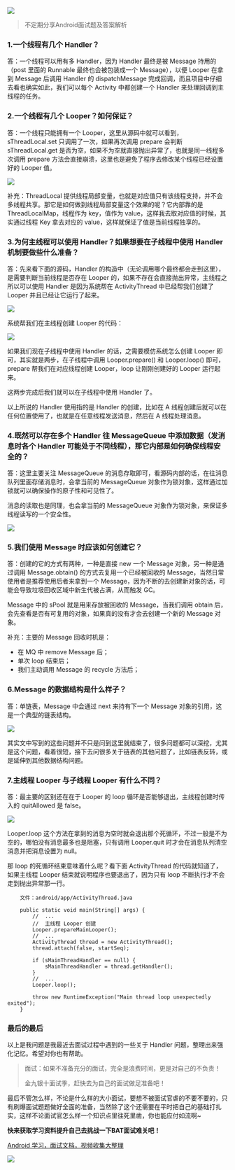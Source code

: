 ![](https://upload-images.jianshu.io/upload_images/15233854-f1cbfa6349e05d47.jpg?imageMogr2/auto-orient/strip%7CimageView2/2/w/1240)

>不定期分享Android面试题及答案解析

### 1.一个线程有几个 Handler？

答：一个线程可以用有多 Handler，因为 Handler 最终是被 Message 持用的（post 里面的 Runnable 最终也会被包装成一个 Message），以便 Looper 在拿到 Message 后调用 Handler 的 dispatchMessage 完成回调，而且项目中仔细去看也确实如此，我们可以每个 Activity 中都创建一个 Handler 来处理回调到主线程的任务。

### 2.一个线程有几个 Looper？如何保证？

答：一个线程只能拥有一个 Looper，这里从源码中就可以看到，sThreadLocal.set 只调用了一次，如果再次调用 prepare 会判断 sThreadLocal.get 是否为空，如果不为空就直接抛出异常了，也就是同一线程多次调用 prepare 方法会直接崩溃，这里也是避免了程序去修改某个线程已经设置好的 Looper 值。

![](https://upload-images.jianshu.io/upload_images/15233854-af8046859ac62da9.png?imageMogr2/auto-orient/strip%7CimageView2/2/w/1240)

补充：ThreadLocal 提供线程局部变量，也就是对应值只有该线程支持，并不会多线程共享。那它是如何做到线程局部变量这个效果的呢？它内部靠的是 ThreadLocalMap，线程作为 key，值作为 value，这样我去取对应值的时候，其实通过线程 Key 拿去对应的 value，这样就保证了值是当前线程独享的。

### 3.为何主线程可以使用 Handler？如果想要在子线程中使用 Handler 机制要做些什么准备？

答：先来看下面的源码，Handler 的构造中（无论调用哪个最终都会走到这里），是需要判断当前线程是否存在 Looper 的，如果不存在会直接抛出异常，主线程之所以可以使用 Handler 是因为系统帮在 ActivityThread 中已经帮我们创建了 Looper 并且已经让它运行了起来。

![](https://upload-images.jianshu.io/upload_images/15233854-8d3738b8d53d8c7d.png?imageMogr2/auto-orient/strip%7CimageView2/2/w/1240)

系统帮我们在主线程创建 Looper 的代码：

![](https://upload-images.jianshu.io/upload_images/15233854-e84cb4c1d396aa49.png?imageMogr2/auto-orient/strip%7CimageView2/2/w/1240)

如果我们现在子线程中使用 Handler 的话，之需要模仿系统怎么创建 Looper 即可，其实就是两步，在子线程中调用 Looper.prepare() 和 Looper.loop() 即可，prepare 帮我们在对应线程创建 Looper，loop 让刚刚创建好的 Looper 运行起来。

这两步完成后我们就可以在子线程中使用 Handler 了。

以上所说的 Handler 使用指的是 Handler 的创建，比如在 A 线程创建后就可以在任何位置使用了，也就是在任意线程发送消息，然后在 A 线程处理消息。

### 4.既然可以存在多个 Handler 往 MessageQueue 中添加数据（发消息时各个 Handler 可能处于不同线程），那它内部是如何确保线程安全的？

答：这里主要关注 MessageQueue 的消息存取即可，看源码内部的话，在往消息队列里面存储消息时，会拿当前的 MessageQueue 对象作为锁对象，这样通过加锁就可以确保操作的原子性和可见性了。

消息的读取也是同理，也会拿当前的 MessageQueue 对象作为锁对象，来保证多线程读写的一个安全性。

![](https://upload-images.jianshu.io/upload_images/15233854-9d09965658a87a5a.png?imageMogr2/auto-orient/strip%7CimageView2/2/w/1240)

### 5.我们使用 Message 时应该如何创建它？

答：创建的它的方式有两种，一种是直接 new 一个 Message 对象，另一种是通过调用 Message.obtain() 的方式去复用一个已经被回收的 Message，当然日常使用者是推荐使用后者来拿到一个 Message，因为不断的去创建新对象的话，可能会导致垃圾回收区域中新生代被占满，从而触发 GC。

Message 中的 sPool 就是用来存放被回收的 Message，当我们调用 obtain 后，会先查看是否有可复用的对象，如果真的没有才会去创建一个新的 Message 对象。

补充：主要的 Message 回收时机是：

*   在 MQ 中 remove Message 后；
*   单次 loop 结束后；
*   我们主动调用 Message 的 recycle 方法后；

### 6.Message 的数据结构是什么样子？

答：单链表，Message 中会通过 next 来持有下一个 Message 对象的引用，这是一个典型的链表结构。

![](https://upload-images.jianshu.io/upload_images/15233854-489cec7173faf655.png?imageMogr2/auto-orient/strip%7CimageView2/2/w/1240)

其实文中写到的这些问题并不只是问到这里就结束了，很多问题都可以深挖，尤其是这个问题，看着很短，接下去问很多关于链表的其他问题了，比如链表反转，或是延伸到其他数据结构问题。

### 7.主线程 Looper 与子线程 Looper 有什么不同？

答：最主要的区别还在在于 Looper 的 loop 循环是否能够退出，主线程创建时传入的 quitAllowed 是 false。

![](https://upload-images.jianshu.io/upload_images/15233854-25549895e964c6ba.png?imageMogr2/auto-orient/strip%7CimageView2/2/w/1240)

Looper.loop 这个方法在拿到的消息为空时就会退出那个死循环，不过一般是不为空的，哪怕没有消息最多也是阻塞，只有调用 Looper.quit 时才会在消息队列清空消息并把消息设置为 null。

那 loop 的死循环结束意味着什么呢？看下面 ActivityThread 的代码就知道了，如果主线程 Looper 结束就说明程序也要退出了，因为只有 loop 不断执行才不会走到抛出异常那一行。

```
    文件：android/app/ActivityThread.java

    public static void main(String[] args) {
        //  ...
        //  主线程 Looper 创建
        Looper.prepareMainLooper();
        //  ...
        ActivityThread thread = new ActivityThread();
        thread.attach(false, startSeq);

        if (sMainThreadHandler == null) {
            sMainThreadHandler = thread.getHandler();
        }
        //  ...
        Looper.loop();

        throw new RuntimeException("Main thread loop unexpectedly exited");
    }
```

### 最后的最后

以上是我问题是我最近去面试过程中遇到的一些关于 Handler 问题，整理出来强化记忆。希望对你也有帮助。

> 面试：如果不准备充分的面试，完全是浪费时间，更是对自己的不负责！
> 
> 金九银十面试季，赶快去为自己的面试做足准备吧！

最后不管怎么样，不论是什么样的大小面试，要想不被面试官虐的不要不要的，只有刷爆面试题题做好全面的准备，当然除了这个还需要在平时把自己的基础打扎实，这样不论面试官怎么样一个知识点里往死里凿，你也能应付如流啊~

**快来获取学习资料提升自己去挑战一下BAT面试难关吧！**

[Android 学习，面试文档，视频收集大整理](https://links.jianshu.com/go?to=https%3A%2F%2Fshimo.im%2Fdocs%2FVxOufNNdaD4WS61R)

![](https://upload-images.jianshu.io/upload_images/15233854-4dd1aca7e7a4cd1a.png?imageMogr2/auto-orient/strip|imageView2/2/w/1200/format/webp)

